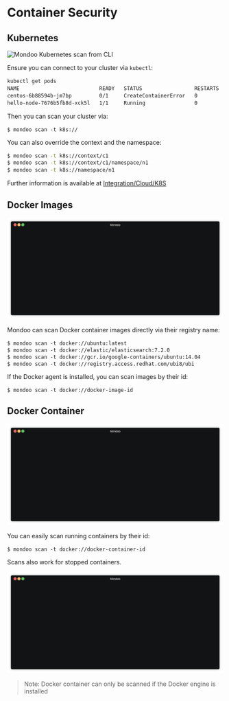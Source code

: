 # Container Security

## Kubernetes

![Mondoo Kubernetes scan from CLI](../assets/videos/k8s-scan.gif)

Ensure you can connect to your cluster via `kubectl`:

```bash
kubectl get pods
NAME                          READY   STATUS                 RESTARTS   AGE
centos-6b88594b-jm7bp         0/1     CreateContainerError   0          5d1h
hello-node-7676b5fb8d-xck5l   1/1     Running                0          5d1h
```

Then you can scan your cluster via:

```
$ mondoo scan -t k8s://
```

You can also override the context and the namespace:

```bash
$ mondoo scan -t k8s://context/c1
$ mondoo scan -t k8s://context/c1/namespace/n1
$ mondoo scan -t k8s://namespace/n1
```

Further information is available at [Integration/Cloud/K8S](../cloud/k8s.md#k8s-integration)

## Docker Images

![Mondoo Docker image scan from CLI](../static/videos/docker-image-scan.gif)

Mondoo can scan Docker container images directly via their registry name:

```
$ mondoo scan -t docker://ubuntu:latest
$ mondoo scan -t docker://elastic/elasticsearch:7.2.0
$ mondoo scan -t docker://gcr.io/google-containers/ubuntu:14.04
$ mondoo scan -t docker://registry.access.redhat.com/ubi8/ubi
```

If the Docker agent is installed, you can scan images by their id:

```
$ mondoo scan -t docker://docker-image-id
```

## Docker Container

![Mondoo Docker container scan from CLI](../static/videos/docker-container-scan.gif)

You can easily scan running containers by their id:

```
$ mondoo scan -t docker://docker-container-id
```

Scans also work for stopped containers.

![Mondoo stopped Docker container scan from CLI](../static/videos/docker-stopped-container-scan.gif)

> Note: Docker container can only be scanned if the Docker engine is installed

